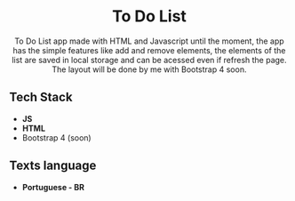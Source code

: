 <h1 align="center">
To Do List</h1>
 
<p align="center">To Do List app made with HTML and Javascript until the moment, the app has the simple features like add and remove elements, the elements of the list are saved in local storage and can be acessed even if refresh the page. The layout will be done by me with Bootstrap 4 soon.</p> 


## Tech Stack

- **JS**  
-  **HTML**
- Bootstrap 4 (soon)

## Texts language

- **Portuguese - BR**


